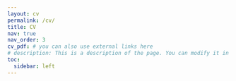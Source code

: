 ```yaml
---
layout: cv
permalink: /cv/
title: CV
nav: true
nav_order: 3
cv_pdf: # you can also use external links here
# description: This is a description of the page. You can modify it in '_pages/cv.md'. You can also change or remove the top pdf download button.
toc:
  sidebar: left
---
```

